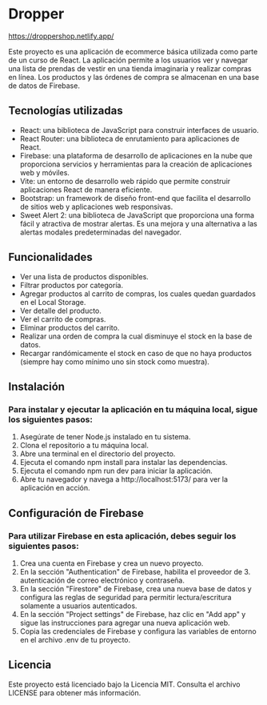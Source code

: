 # Dropper
https://droppershop.netlify.app/

Este proyecto es una aplicación de ecommerce básica utilizada como parte de un curso de React. La aplicación permite a los usuarios ver y navegar una lista de prendas de vestir en una tienda imaginaria y realizar compras en línea. Los productos y las órdenes de compra se almacenan en una base de datos de Firebase.

## Tecnologías utilizadas
- React: una biblioteca de JavaScript para construir interfaces de usuario.
- React Router: una biblioteca de enrutamiento para aplicaciones de React.
- Firebase: una plataforma de desarrollo de aplicaciones en la nube que proporciona servicios y herramientas para la creación de aplicaciones web y móviles.
- Vite: un entorno de desarrollo web rápido que permite construir aplicaciones React de manera eficiente.
- Bootstrap: un framework de diseño front-end que facilita el desarrollo de sitios web y aplicaciones web responsivas.
- Sweet Alert 2: una biblioteca de JavaScript que proporciona una forma fácil y atractiva de mostrar alertas. Es una mejora y una alternativa a las alertas modales predeterminadas del navegador.

## Funcionalidades
- Ver una lista de productos disponibles.
- Filtrar productos por categoría.
- Agregar productos al carrito de compras, los cuales quedan guardados en el Local Storage.
- Ver detalle del producto.
- Ver el carrito de compras.
- Eliminar productos del carrito.
- Realizar una orden de compra la cual disminuye el stock en la base de datos.
- Recargar randómicamente el stock en caso de que no haya productos (siempre hay como mínimo uno sin stock como muestra).

## Instalación

### Para instalar y ejecutar la aplicación en tu máquina local, sigue los siguientes pasos:

1. Asegúrate de tener Node.js instalado en tu sistema.
2. Clona el repositorio a tu máquina local.
3. Abre una terminal en el directorio del proyecto.
4. Ejecuta el comando npm install para instalar las dependencias.
5. Ejecuta el comando npm run dev para iniciar la aplicación.
6. Abre tu navegador y navega a http://localhost:5173/ para ver la aplicación en acción.

## Configuración de Firebase

### Para utilizar Firebase en esta aplicación, debes seguir los siguientes pasos:

1. Crea una cuenta en Firebase y crea un nuevo proyecto.
2. En la sección "Authentication" de Firebase, habilita el proveedor de 3. autenticación de correo electrónico y contraseña.
4. En la sección "Firestore" de Firebase, crea una nueva base de datos y configura las reglas de seguridad para permitir lectura/escritura solamente a usuarios autenticados.
5. En la sección "Project settings" de Firebase, haz clic en "Add app" y sigue las instrucciones para agregar una nueva aplicación web.
6. Copia las credenciales de Firebase y configura las variables de entorno en el archivo .env de tu proyecto.

## Licencia
Este proyecto está licenciado bajo la Licencia MIT. Consulta el archivo LICENSE para obtener más información.
